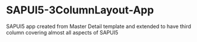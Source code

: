 # SAPUI5-3ColumnLayout-App
SAPUI5 app created from Master Detail template and extended to have third column covering almost all aspects of SAPUI5
